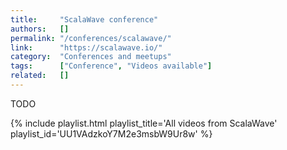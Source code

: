 ```yaml
---
title:     "ScalaWave conference"
authors:   []
permalink: "/conferences/scalawave/"
link:      "https://scalawave.io/"
category:  "Conferences and meetups"
tags:      ["Conference", "Videos available"]
related:   []
---
```


TODO

{% include playlist.html playlist_title='All videos from ScalaWave' playlist_id='UU1VAdzkoY7M2e3msbW9Ur8w' %}
